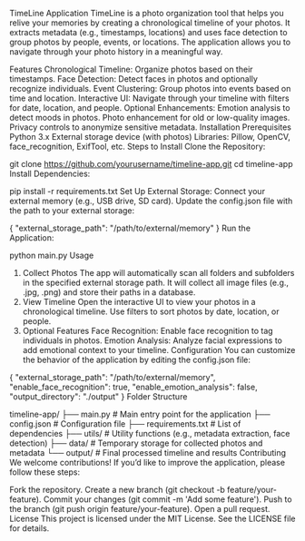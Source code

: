 TimeLine Application
TimeLine is a photo organization tool that helps you relive your memories by creating a chronological timeline of your photos. It extracts metadata (e.g., timestamps, locations) and uses face detection to group photos by people, events, or locations. The application allows you to navigate through your photo history in a meaningful way.

Features
Chronological Timeline: Organize photos based on their timestamps.
Face Detection: Detect faces in photos and optionally recognize individuals.
Event Clustering: Group photos into events based on time and location.
Interactive UI: Navigate through your timeline with filters for date, location, and people.
Optional Enhancements:
Emotion analysis to detect moods in photos.
Photo enhancement for old or low-quality images.
Privacy controls to anonymize sensitive metadata.
Installation
Prerequisites
Python 3.x
External storage device (with photos)
Libraries: Pillow, OpenCV, face_recognition, ExifTool, etc.
Steps to Install
Clone the Repository:

git clone https://github.com/yourusername/timeline-app.git
cd timeline-app
Install Dependencies:

pip install -r requirements.txt
Set Up External Storage:
Connect your external memory (e.g., USB drive, SD card).
Update the config.json file with the path to your external storage:

{
  "external_storage_path": "/path/to/external/memory"
}
Run the Application:

python main.py
Usage
1. Collect Photos
The app will automatically scan all folders and subfolders in the specified external storage path.
It will collect all image files (e.g., .jpg, .png) and store their paths in a database.
2. View Timeline
Open the interactive UI to view your photos in a chronological timeline.
Use filters to sort photos by date, location, or people.
3. Optional Features
Face Recognition: Enable face recognition to tag individuals in photos.
Emotion Analysis: Analyze facial expressions to add emotional context to your timeline.
Configuration
You can customize the behavior of the application by editing the config.json file:


{
  "external_storage_path": "/path/to/external/memory",
  "enable_face_recognition": true,
  "enable_emotion_analysis": false,
  "output_directory": "./output"
}
Folder Structure

timeline-app/
├── main.py                # Main entry point for the application
├── config.json            # Configuration file
├── requirements.txt       # List of dependencies
├── utils/                 # Utility functions (e.g., metadata extraction, face detection)
├── data/                  # Temporary storage for collected photos and metadata
└── output/                # Final processed timeline and results
Contributing
We welcome contributions! If you’d like to improve the application, please follow these steps:

Fork the repository.
Create a new branch (git checkout -b feature/your-feature).
Commit your changes (git commit -m 'Add some feature').
Push to the branch (git push origin feature/your-feature).
Open a pull request.
License
This project is licensed under the MIT License. See the LICENSE file for details.


